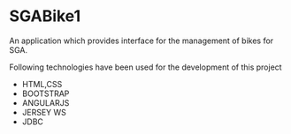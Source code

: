 # SGABike1
An application which provides interface for the management of bikes for SGA.


Following technologies have been used for the development of this project
- HTML,CSS
- BOOTSTRAP
- ANGULARJS
- JERSEY WS
- JDBC

